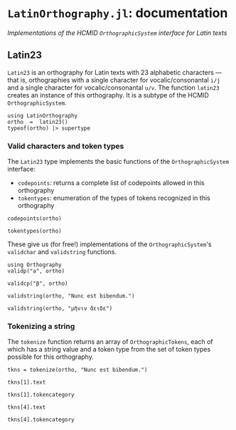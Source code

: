# `LatinOrthography.jl`: documentation

*Implementations of the HCMID `OrthographicSystem` interface for Latin texts*


## Latin23

`Latin23` is an orthography for Latin texts with 23 alphabetic characters — that is, orthographies with a single character for vocalic/consonantal `i/j` and a single character for vocalic/consonantal  `u/v`.  The function `latin23` creates an instance of this orthography.  It is a subtype of the HCMID `OrthographicSystem`.

```@example intro
using LatinOrthography
ortho  =  latin23()
typeof(ortho) |> supertype
```


### Valid characters and token types

The `Latin23` type implements the basic functions of the `OrthographicSystem` interface:

- `codepoints`: returns a complete list of codepoints allowed in this orthography
- `tokentypes`: enumeration of the types of tokens recognized in this orthography


```@example intro
codepoints(ortho)
```
```@example intro
tokentypes(ortho)
```

These give us (for free!) implementations of the `OrthographicSystem`'s `validchar` and `validstring` functions.

```@example intro
using Orthography
validp("a", ortho)
```

```@example intro
validcp("β", ortho)
```

```@example intro
validstring(ortho, "Nunc est bibendum.")
```

```@example intro
validstring(ortho, "μῆνιν ἄειδε")
```


### Tokenizing a string

The `tokenize` function returns an array of `OrthographicTokens`, each of which has a string value and a token type from the set of token types possible for this orthography.


```@example intro
tkns = tokenize(ortho, "Nunc est bibendum.")
```

```@example intro
tkns[1].text
```

```@example intro
tkns[1].tokencategory
```

```@example intro
tkns[4].text
```

```@example intro
tkns[4].tokencategory
```
